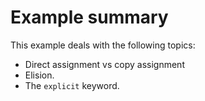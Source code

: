 
# Example summary

This example deals with the following topics:

- Direct assignment vs copy assignment
- Elision.
- The `explicit` keyword.